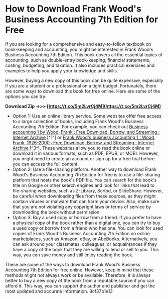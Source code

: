 
 
# How to Download Frank Wood's Business Accounting 7th Edition for Free
 
If you are looking for a comprehensive and easy-to-follow textbook on book-keeping and accounting, you might be interested in Frank Wood's Business Accounting 7th Edition. This book covers all the essential topics of accounting, such as double-entry book-keeping, financial statements, costing, budgeting, and taxation. It also includes practical exercises and examples to help you apply your knowledge and skills.
 
However, buying a new copy of this book can be quite expensive, especially if you are a student or a professional on a tight budget. Fortunately, there are some ways to download this book for free online. Here are some of the options you can try:
 
**Download Zip ->>> [https://t.co/5m2LvrCj4M](https://t.co/5m2LvrCj4M)**


 
- Option 1: Use an online library service. Some websites offer free access to a large collection of books, including Frank Wood's Business Accounting 7th Edition. For example, you can check out [Business accounting 1 by Wood, Frank : Free Download, Borrow, and Streaming : Internet Archive](https://archive.org/details/businessaccounti0000wood_p5j5) [^1^] or [Frank Wood's business accounting 1 : Wood, Frank, 1926-2000 : Free Download, Borrow, and Streaming : Internet Archive](https://archive.org/details/frankwoodsbusine0000wood_l6j5) [^3^]. These websites allow you to read the book online or download it in various formats, such as PDF, EPUB, or MOBI. However, you might need to create an account or sign up for a free trial before you can access the full content.
- Option 2: Use a file-sharing platform. Another way to download Frank Wood's Business Accounting 7th Edition for free is to use a file-sharing platform that hosts the book's PDF file. You can search for the book's title on Google or other search engines and look for links that lead to file-sharing websites, such as Z-Library, Scribd, or SlideShare. However, be careful when downloading files from these sources, as they might contain viruses or malware that can harm your device. Also, make sure that you are not violating any copyright laws or terms of service by downloading the book without permission.
- Option 3: Buy a used copy or borrow from a friend. If you prefer to have a physical copy of the book rather than a digital one, you can try to buy a used copy or borrow from a friend who has one. You can look for used copies of Frank Wood's Business Accounting 7th Edition on online marketplaces, such as Amazon, eBay, or AbeBooks. Alternatively, you can ask around your classmates, colleagues, or acquaintances if they have a copy of the book that they are willing to lend or sell to you. This way, you can save money and still enjoy reading the book.

These are some of the ways to download Frank Wood's Business Accounting 7th Edition for free online. However, keep in mind that these methods might not always work or be available. Therefore, it is always better to buy a new copy of the book from a reputable source if you can afford it. This way, you can support the author and publisher and get the most updated and accurate information.
 8cf37b1e13
 

